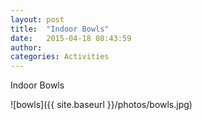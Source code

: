 ```yaml
---
layout: post
title:  "Indoor Bowls"
date:   2015-04-18 08:43:59
author: 
categories: Activities
---
```


Indoor Bowls

![bowls]({{ site.baseurl }}/photos/bowls.jpg)